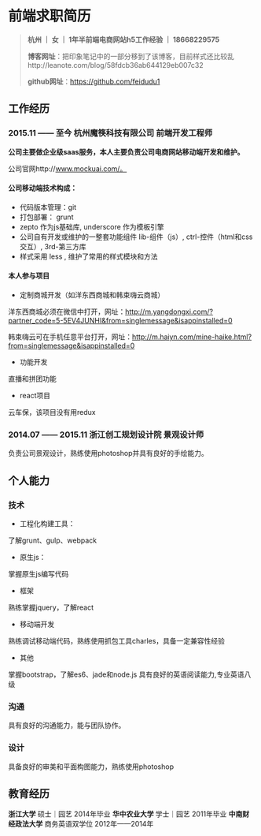 # 前端求职简历

> **杭州 ｜  女  ｜ 1年半前端电商网站h5工作经验  ｜ 18668229575**
>
> **博客网址**：把印象笔记中的一部分移到了该博客，目前样式还比较乱http://leanote.com/blog/58fdcb36ab644129eb007c32
>
> **github网址**：https://github.com/feidudu1

## 工作经历

### 2015.11  ——  至今    杭州魔筷科技有限公司   前端开发工程师
 **公司主要做企业级saas服务，本人主要负责公司电商网站移动端开发和维护。**
 
公司官网http://www.mockuai.com/。

#### 公司移动端技术构成：
- 代码版本管理：git
- 打包部署： grunt
- zepto 作为js基础库, underscore 作为模板引擎
- 公司自有开发或维护的一整套功能组件 lib-组件（js）, ctrl-控件（html和css交互）, 3rd-第三方库
- 样式采用 less , 维护了常用的样式模块和方法

#### 本人参与项目
- 定制商城开发（如洋东西商城和韩束嗨云商城）

洋东西商城必须在微信中打开，网址：http://m.yangdongxi.com/?partner_code=5-5EV4JUNHI&from=singlemessage&isappinstalled=0

韩束嗨云可在手机任意平台打开，网址：http://m.haiyn.com/mine-haike.html?from=singlemessage&isappinstalled=0

- 功能开发

直播和拼团功能
- react项目

云车保，该项目没有用redux

### 2014.07  ——  2015.11    浙江创工规划设计院    景观设计师
  负责公司景观设计，熟练使用photoshop并具有良好的手绘能力。


## 个人能力

### 技术

- 工程化构建工具：

了解grunt、gulp、webpack
- 原生js：

掌握原生js编写代码
- 框架

熟练掌握jquery，了解react
- 移动端开发

熟练调试移动端代码，熟练使用抓包工具charles，具备一定兼容性经验
- 其他

掌握bootstrap，了解es6、jade和node.js
具有良好的英语阅读能力,专业英语八级

### 沟通
具有良好的沟通能力，能与团队协作。
### 设计
具备良好的审美和平面构图能力，熟练使用photoshop

## 教育经历

**浙江大学**   硕士｜园艺  2014年毕业
**华中农业大学**   学士｜园艺  2011年毕业
**中南财经政法大学**   商务英语双学位  2012年——2014年
